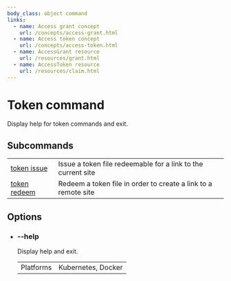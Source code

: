 ```yaml
---
body_class: object command
links:
  - name: Access grant concept
    url: /concepts/access-grant.html
  - name: Access token concept
    url: /concepts/access-token.html
  - name: AccessGrant resource
    url: /resources/grant.html
  - name: AccessToken resource
    url: /resources/claim.html
---
```


# Token command

<section>

Display help for token commands and exit.

</section>

<section>

## Subcommands

| | |
|-|-|
| [token issue](token-issue.html) | Issue a token file redeemable for a link to the current site |
| [token redeem](token-redeem.html) | Redeem a token file in order to create a link to a remote site |

</section>

<section>

## Options

- <h3 id="help">--help <span class="attribute-info"></span></h3>

  Display help and exit.

  | | |
  |-|-|
  | Platforms | Kubernetes, Docker |
  
</section>

